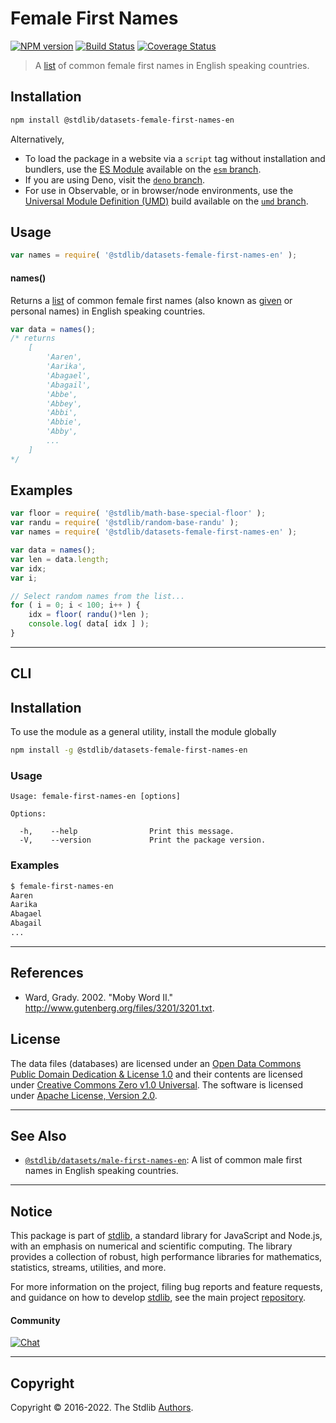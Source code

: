 <!--

@license Apache-2.0

Copyright (c) 2018 The Stdlib Authors.

Licensed under the Apache License, Version 2.0 (the "License");
you may not use this file except in compliance with the License.
You may obtain a copy of the License at

   http://www.apache.org/licenses/LICENSE-2.0

Unless required by applicable law or agreed to in writing, software
distributed under the License is distributed on an "AS IS" BASIS,
WITHOUT WARRANTIES OR CONDITIONS OF ANY KIND, either express or implied.
See the License for the specific language governing permissions and
limitations under the License.

-->

# Female First Names

[![NPM version][npm-image]][npm-url] [![Build Status][test-image]][test-url] [![Coverage Status][coverage-image]][coverage-url] <!-- [![dependencies][dependencies-image]][dependencies-url] -->

> A [list][@ward:2002a] of common female first names in English speaking countries.

<section class="installation">

## Installation

```bash
npm install @stdlib/datasets-female-first-names-en
```

Alternatively,

-   To load the package in a website via a `script` tag without installation and bundlers, use the [ES Module][es-module] available on the [`esm` branch][esm-url].
-   If you are using Deno, visit the [`deno` branch][deno-url].
-   For use in Observable, or in browser/node environments, use the [Universal Module Definition (UMD)][umd] build available on the [`umd` branch][umd-url].

</section>

<section class="usage">

## Usage

```javascript
var names = require( '@stdlib/datasets-female-first-names-en' );
```

#### names()

Returns a [list][@ward:2002a] of common female first names (also known as [given][given-name] or personal names) in English speaking countries.

```javascript
var data = names();
/* returns
    [
        'Aaren',
        'Aarika',
        'Abagael',
        'Abagail',
        'Abbe',
        'Abbey',
        'Abbi',
        'Abbie',
        'Abby',
        ...
    ]
*/
```

</section>

<!-- /.usage -->

<section class="examples">

<!-- TODO: more creative example. -->

## Examples

<!-- eslint no-undef: "error" -->

```javascript
var floor = require( '@stdlib/math-base-special-floor' );
var randu = require( '@stdlib/random-base-randu' );
var names = require( '@stdlib/datasets-female-first-names-en' );

var data = names();
var len = data.length;
var idx;
var i;

// Select random names from the list...
for ( i = 0; i < 100; i++ ) {
    idx = floor( randu()*len );
    console.log( data[ idx ] );
}
```

</section>

<!-- /.examples -->

* * *

<section class="cli">

## CLI

<section class="installation">

## Installation

To use the module as a general utility, install the module globally

```bash
npm install -g @stdlib/datasets-female-first-names-en
```

</section>

<!-- CLI usage documentation. -->

<section class="usage">

### Usage

```text
Usage: female-first-names-en [options]

Options:

  -h,    --help                Print this message.
  -V,    --version             Print the package version.
```

</section>

<!-- /.usage -->

<section class="examples">

### Examples

```bash
$ female-first-names-en
Aaren
Aarika
Abagael
Abagail
...
```

</section>

<!-- /.examples -->

</section>

<!-- /.cli -->

* * *

<section class="references">

## References

-   Ward, Grady. 2002. "Moby Word II." <http://www.gutenberg.org/files/3201/3201.txt>.

</section>

<!-- /.references -->

<!-- <license> -->

## License

The data files (databases) are licensed under an [Open Data Commons Public Domain Dedication & License 1.0][pddl-1.0] and their contents are licensed under [Creative Commons Zero v1.0 Universal][cc0]. The software is licensed under [Apache License, Version 2.0][apache-license].

<!-- </license> -->

<!-- Section for related `stdlib` packages. Do not manually edit this section, as it is automatically populated. -->

<section class="related">

* * *

## See Also

-   <span class="package-name">[`@stdlib/datasets/male-first-names-en`][@stdlib/datasets/male-first-names-en]</span><span class="delimiter">: </span><span class="description">A list of common male first names in English speaking countries.</span>

</section>

<!-- /.related -->

<!-- Section for all links. Make sure to keep an empty line after the `section` element and another before the `/section` close. -->


<section class="main-repo" >

* * *

## Notice

This package is part of [stdlib][stdlib], a standard library for JavaScript and Node.js, with an emphasis on numerical and scientific computing. The library provides a collection of robust, high performance libraries for mathematics, statistics, streams, utilities, and more.

For more information on the project, filing bug reports and feature requests, and guidance on how to develop [stdlib][stdlib], see the main project [repository][stdlib].

#### Community

[![Chat][chat-image]][chat-url]

---

## Copyright

Copyright &copy; 2016-2022. The Stdlib [Authors][stdlib-authors].

</section>

<!-- /.stdlib -->

<!-- Section for all links. Make sure to keep an empty line after the `section` element and another before the `/section` close. -->

<section class="links">

[npm-image]: http://img.shields.io/npm/v/@stdlib/datasets-female-first-names-en.svg
[npm-url]: https://npmjs.org/package/@stdlib/datasets-female-first-names-en

[test-image]: https://github.com/stdlib-js/datasets-female-first-names-en/actions/workflows/test.yml/badge.svg
[test-url]: https://github.com/stdlib-js/datasets-female-first-names-en/actions/workflows/test.yml

[coverage-image]: https://img.shields.io/codecov/c/github/stdlib-js/datasets-female-first-names-en/main.svg
[coverage-url]: https://codecov.io/github/stdlib-js/datasets-female-first-names-en?branch=main

<!--

[dependencies-image]: https://img.shields.io/david/stdlib-js/datasets-female-first-names-en.svg
[dependencies-url]: https://david-dm.org/stdlib-js/datasets-female-first-names-en/main

-->

[umd]: https://github.com/umdjs/umd
[es-module]: https://developer.mozilla.org/en-US/docs/Web/JavaScript/Guide/Modules

[deno-url]: https://github.com/stdlib-js/datasets-female-first-names-en/tree/deno
[umd-url]: https://github.com/stdlib-js/datasets-female-first-names-en/tree/umd
[esm-url]: https://github.com/stdlib-js/datasets-female-first-names-en/tree/esm

[chat-image]: https://img.shields.io/gitter/room/stdlib-js/stdlib.svg
[chat-url]: https://gitter.im/stdlib-js/stdlib/

[stdlib]: https://github.com/stdlib-js/stdlib

[stdlib-authors]: https://github.com/stdlib-js/stdlib/graphs/contributors

[pddl-1.0]: http://opendatacommons.org/licenses/pddl/1.0/

[cc0]: https://creativecommons.org/publicdomain/zero/1.0

[apache-license]: https://www.apache.org/licenses/LICENSE-2.0

[given-name]: https://en.wikipedia.org/wiki/Given_name

[@ward:2002a]: http://www.gutenberg.org/files/3201/3201.txt

<!-- <related-links> -->

[@stdlib/datasets/male-first-names-en]: https://github.com/stdlib-js/datasets-male-first-names-en

<!-- </related-links> -->

</section>

<!-- /.links -->
